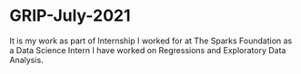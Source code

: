 # GRIP-July-2021
It is my work as part of  Internship I worked for at  The Sparks Foundation as a Data Science Intern
I have worked on Regressions and Exploratory Data Analysis.
